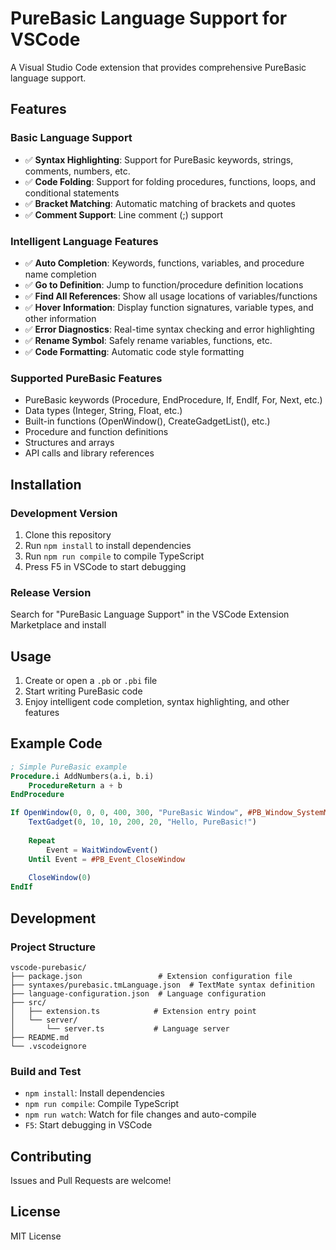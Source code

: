 # PureBasic Language Support for VSCode

A Visual Studio Code extension that provides comprehensive PureBasic language support.

## Features

### Basic Language Support
- ✅ **Syntax Highlighting**: Support for PureBasic keywords, strings, comments, numbers, etc.
- ✅ **Code Folding**: Support for folding procedures, functions, loops, and conditional statements
- ✅ **Bracket Matching**: Automatic matching of brackets and quotes
- ✅ **Comment Support**: Line comment (;) support

### Intelligent Language Features
- ✅ **Auto Completion**: Keywords, functions, variables, and procedure name completion
- ✅ **Go to Definition**: Jump to function/procedure definition locations
- ✅ **Find All References**: Show all usage locations of variables/functions
- ✅ **Hover Information**: Display function signatures, variable types, and other information
- ✅ **Error Diagnostics**: Real-time syntax checking and error highlighting
- ✅ **Rename Symbol**: Safely rename variables, functions, etc.
- ✅ **Code Formatting**: Automatic code style formatting

### Supported PureBasic Features
- PureBasic keywords (Procedure, EndProcedure, If, EndIf, For, Next, etc.)
- Data types (Integer, String, Float, etc.)
- Built-in functions (OpenWindow(), CreateGadgetList(), etc.)
- Procedure and function definitions
- Structures and arrays
- API calls and library references

## Installation

### Development Version
1. Clone this repository
2. Run `npm install` to install dependencies
3. Run `npm run compile` to compile TypeScript
4. Press F5 in VSCode to start debugging

### Release Version
Search for "PureBasic Language Support" in the VSCode Extension Marketplace and install

## Usage

1. Create or open a `.pb` or `.pbi` file
2. Start writing PureBasic code
3. Enjoy intelligent code completion, syntax highlighting, and other features

## Example Code

```purebasic
; Simple PureBasic example
Procedure.i AddNumbers(a.i, b.i)
    ProcedureReturn a + b
EndProcedure

If OpenWindow(0, 0, 0, 400, 300, "PureBasic Window", #PB_Window_SystemMenu | #PB_Window_ScreenCentered)
    TextGadget(0, 10, 10, 200, 20, "Hello, PureBasic!")
    
    Repeat
        Event = WaitWindowEvent()
    Until Event = #PB_Event_CloseWindow
    
    CloseWindow(0)
EndIf
```

## Development

### Project Structure
```
vscode-purebasic/
├── package.json                 # Extension configuration file
├── syntaxes/purebasic.tmLanguage.json  # TextMate syntax definition
├── language-configuration.json  # Language configuration
├── src/
│   ├── extension.ts            # Extension entry point
│   └── server/
│       └── server.ts           # Language server
├── README.md
└── .vscodeignore
```

### Build and Test
- `npm install`: Install dependencies
- `npm run compile`: Compile TypeScript
- `npm run watch`: Watch for file changes and auto-compile
- `F5`: Start debugging in VSCode

## Contributing

Issues and Pull Requests are welcome!

## License

MIT License